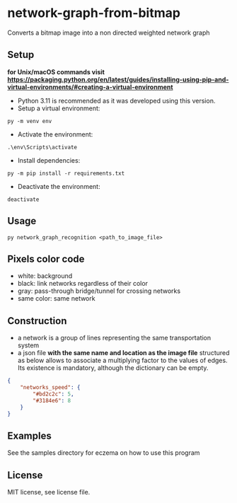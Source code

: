 # network-graph-from-bitmap
Converts a bitmap image into a non directed weighted network graph

## Setup

**for Unix/macOS commands visit https://packaging.python.org/en/latest/guides/installing-using-pip-and-virtual-environments/#creating-a-virtual-environment**

- Python 3.11 is recommended as it was developed using this version.
- Setup a virtual environment:
```
py -m venv env
```

- Activate the environment:
```
.\env\Scripts\activate
```

- Install dependencies:
```
py -m pip install -r requirements.txt
```

- Deactivate the environment:
```
deactivate
```

## Usage

`py network_graph_recognition <path_to_image_file>`

## Pixels color code

- white: background
- black: link networks regardless of their color
- gray: pass-through bridge/tunnel for crossing networks
- same color: same network

## Construction

- a network is a group of lines representing the same transportation system
- a json file **with the same name and location as the image file** structured as below allows to associate a multiplying factor to the values of edges. Its existence is mandatory, although the dictionary can be empty.
```json
{
    "networks_speed": {
        "#bd2c2c": 5,
        "#3184e6": 8
    }
}
```

## Examples

See the samples directory for eczema on how to use this program

## License

MIT license, see license file.